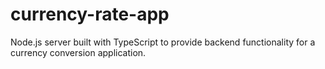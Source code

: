 # currency-rate-app
Node.js server built with TypeScript to provide backend functionality for a currency conversion application.
